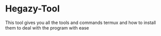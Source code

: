 # Hegazy-Tool
This tool gives you all the tools and commands termux and how to install them to deal with the program with ease

